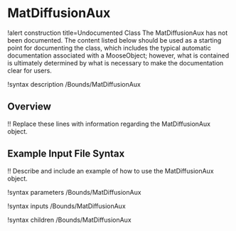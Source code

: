 # MatDiffusionAux

!alert construction title=Undocumented Class
The MatDiffusionAux has not been documented. The content listed below should be used as a starting point for
documenting the class, which includes the typical automatic documentation associated with a
MooseObject; however, what is contained is ultimately determined by what is necessary to make the
documentation clear for users.

!syntax description /Bounds/MatDiffusionAux

## Overview

!! Replace these lines with information regarding the MatDiffusionAux object.

## Example Input File Syntax

!! Describe and include an example of how to use the MatDiffusionAux object.

!syntax parameters /Bounds/MatDiffusionAux

!syntax inputs /Bounds/MatDiffusionAux

!syntax children /Bounds/MatDiffusionAux
